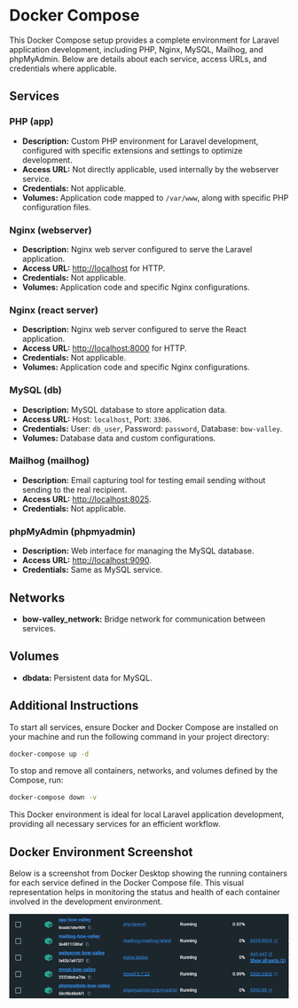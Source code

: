 
# Docker Compose

This Docker Compose setup provides a complete environment for Laravel application development, including PHP, Nginx, MySQL, Mailhog, and phpMyAdmin. Below are details about each service, access URLs, and credentials where applicable.

## Services

### PHP (app)

- **Description:** Custom PHP environment for Laravel development, configured with specific extensions and settings to optimize development.
- **Access URL:** Not directly applicable, used internally by the webserver service.
- **Credentials:** Not applicable.
- **Volumes:** Application code mapped to `/var/www`, along with specific PHP configuration files.

### Nginx (webserver)

- **Description:** Nginx web server configured to serve the Laravel application.
- **Access URL:** [http://localhost](http://localhost) for HTTP.
- **Credentials:** Not applicable.
- **Volumes:** Application code and specific Nginx configurations.

### Nginx (react server)

- **Description:** Nginx web server configured to serve the React application.
- **Access URL:** [http://localhost:8000](http://localhost:8000) for HTTP.
- **Credentials:** Not applicable.
- **Volumes:** Application code and specific Nginx configurations.

### MySQL (db)

- **Description:** MySQL database to store application data.
- **Access URL:** Host: `localhost`, Port: `3306`.
- **Credentials:** User: `db_user`, Password: `password`, Database: `bow-valley`.
- **Volumes:** Database data and custom configurations.

### Mailhog (mailhog)

- **Description:** Email capturing tool for testing email sending without sending to the real recipient.
- **Access URL:** [http://localhost:8025](http://localhost:8025).
- **Credentials:** Not applicable.

### phpMyAdmin (phpmyadmin)

- **Description:** Web interface for managing the MySQL database.
- **Access URL:** [http://localhost:9090](http://localhost:9090).
- **Credentials:** Same as MySQL service.

## Networks

- **bow-valley_network:** Bridge network for communication between services.

## Volumes

- **dbdata:** Persistent data for MySQL.

## Additional Instructions

To start all services, ensure Docker and Docker Compose are installed on your machine and run the following command in your project directory:

```bash
docker-compose up -d
```

To stop and remove all containers, networks, and volumes defined by the Compose, run:

```bash
docker-compose down -v
```

This Docker environment is ideal for local Laravel application development, providing all necessary services for an efficient workflow.


## Docker Environment Screenshot

Below is a screenshot from Docker Desktop showing the running containers for each service defined in the Docker Compose file. This visual representation helps in monitoring the status and health of each container involved in the development environment.

![Docker Environment](env-docker.png)
